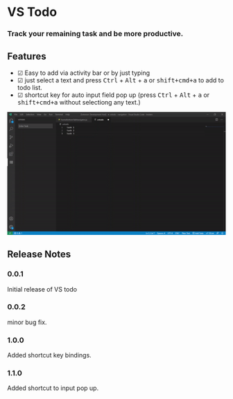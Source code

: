 # VS Todo
### Track your remaining task and be more productive.

## Features

- &#9745; Easy to add via activity bar or by just typing
- &#9745; just select a text and press <kbd>Ctrl</kbd> + <kbd>Alt</kbd> + <kbd>a</kbd> or <kbd>shift+cmd+a</kbd> to add to todo list.
- &#9745; shortcut key for auto input field pop up (press <kbd>Ctrl</kbd> + <kbd>Alt</kbd> + <kbd>a</kbd> or <kbd>shift+cmd+a</kbd> without selectiong any text.)
<!-- &#9744 -->

![Tutorial](extension_media/op.gif)

<!-- > Tip: Many popular extensions utilize animations. This is an excellent way to show off your extension! We recommend short, focused animations that are easy to follow. -->

<!-- ## Requirements

If you have any requirements or dependencies, add a section describing those and how to install and configure them.

## Extension Settings -->
<!-- 
Include if your extension adds any VS Code settings through the `contributes.configuration` extension point.

For example:

This extension contributes the following settings:

* `myExtension.enable`: enable/disable this extension
* `myExtension.thing`: set to `blah` to do something -->

<!-- ## Known Issues

Calling out known issues can help limit users opening duplicate issues against your extension. -->

## Release Notes


### 0.0.1

Initial release of VS todo

### 0.0.2

minor bug fix.

### 1.0.0

Added shortcut key bindings.

### 1.1.0

Added shortcut to input pop up.

<!-- -----------------------------------------------------------------------------------------------------------
## Following extension guidelines

Ensure that you've read through the extensions guidelines and follow the best practices for creating your extension.

* [Extension Guidelines](https://code.visualstudio.com/api/references/extension-guidelines)

## Working with Markdown

**Note:** You can author your README using Visual Studio Code.  Here are some useful editor keyboard shortcuts:

* Split the editor (`Cmd+\` on macOS or `Ctrl+\` on Windows and Linux)
* Toggle preview (`Shift+CMD+V` on macOS or `Shift+Ctrl+V` on Windows and Linux)
* Press `Ctrl+Space` (Windows, Linux) or `Cmd+Space` (macOS) to see a list of Markdown snippets

### For more information

* [Visual Studio Code's Markdown Support](http://code.visualstudio.com/docs/languages/markdown)
* [Markdown Syntax Reference](https://help.github.com/articles/markdown-basics/)

**Enjoy!** -->
